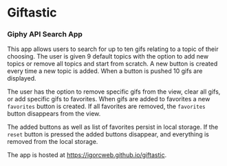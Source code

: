 # Giftastic

### Giphy API Search App

This app allows users to search for up to ten gifs relating to a topic of their choosing. The user is given 9 default topics with the option to add new topics or remove all topics and start from scratch. A new button is created every time a new topic is added. When a button is pushed 10 gifs are displayed.

The user has the option to remove specific gifs from the view, clear all gifs, or add specific gifs to favorites. When gifs are added to favorites a new `favorites` button is created. If all favorites are removed, the `favorites` button disappears from the view.

The added buttons as well as list of favorites persist in local storage. If the `reset` button is pressed the added buttons disappear, and everything is removed from the local storage.

The app is hosted at https://igorcweb.github.io/giftastic.
